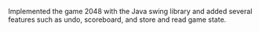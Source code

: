 Implemented the game 2048 with the Java swing library and added several features such as undo, scoreboard, and store and read game state.
